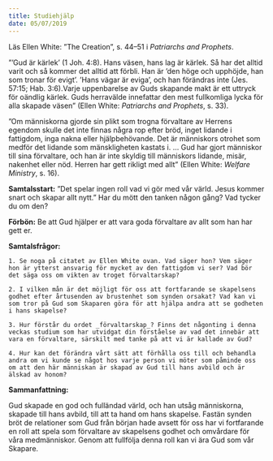 ```yaml
---
title: Studiehjälp 
date: 05/07/2019
---
```


Läs Ellen White: ”The Creation”, s. 44–51 i _Patriarchs and Prophets_.

”’Gud är kärlek’ (1 Joh. 4:8). Hans väsen, hans lag är kärlek. Så har det alltid varit och så kommer det alltid att förbli. Han är ’den höge och upphöjde, han som tronar för evigt’. ’Hans vägar är eviga’, och han förändras inte (Jes. 57:15; Hab. 3:6).Varje uppenbarelse av Guds skapande makt är ett uttryck för oändlig kärlek. Guds herravälde innefattar den mest fullkomliga lycka för alla skapade väsen” (Ellen White: _Patriarchs and Prophets_, s. 33).

”Om människorna gjorde sin plikt som trogna förvaltare av Herrens egendom skulle det inte finnas några rop efter bröd, inget lidande i fattigdom, inga nakna eller hjälpbehövande. Det är människors otrohet som medför det lidande som mänskligheten kastats i. … Gud har gjort människor till sina förvaltare, och han är inte skyldig till människors lidande, misär, nakenhet eller nöd. Herren har gett rikligt med allt” (Ellen White: _Welfare Ministry_, s. 16).

**Samtalsstart:** ”Det spelar ingen roll vad vi gör med vår värld. Jesus kommer snart och skapar allt nytt.” Har du mött den tanken någon gång? Vad tycker du om den?

**Förbön:** Be att Gud hjälper er att vara goda förvaltare av allt som han har gett er.

**Samtalsfrågor:**

`1. Se noga på citatet av Ellen White ovan. Vad säger hon? Vem säger hon är ytterst ansvarig för mycket av den fattigdom vi ser? Vad bör det säga oss om vikten av troget förvaltarskap?`

`2. I vilken mån är det möjligt för oss att fortfarande se skapelsens godhet efter årtusenden av brustenhet som synden orsakat? Vad kan vi som tror på Gud som Skaparen göra för att hjälpa andra att se godheten i hans skapelse?`

`3. Hur förstår du ordet _förvaltarskap_? Finns det någonting i denna veckas studium som har utvidgat din förståelse av vad det innebär att vara en förvaltare, särskilt med tanke på att vi är kallade av Gud?`

`4. Hur kan det förändra vårt sätt att förhålla oss till och behandla andra om vi kunde se något hos varje person vi möter som påminde oss om att den här människan är skapad av Gud till hans avbild och är älskad av honom?`

**Sammanfattning:**

Gud skapade en god och fulländad värld, och han utsåg människorna, skapade till hans avbild, till att ta hand om hans skapelse. Fastän synden bröt de relationer som Gud från början hade avsett för oss har vi fortfarande en roll att spela som förvaltare av skapelsens godhet och omvårdare för våra medmänniskor. Genom att fullfölja denna roll kan vi ära Gud som vår Skapare.